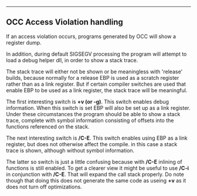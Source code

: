 ****


## OCC Access Violation handling

 
If an access violation occurs, programs generated by OCC will show a register dump.

In addition, during default SIGSEGV processing the program will attempt to load a debug helper dll, in order to show a stack trace.

The stack trace will either not be shown or be meaningless with 'release' builds, because normally for a release EBP is used as a scratch register rather than as a link register.   But if certain compiler switches are used that enable EBP to be used as a link register, the stack trace will be meaningful.

The first interesting switch is **+v (or -g)**.   This switch enables debug information.   When this switch is set EBP will also be set up as a link register.   Under these circumstances the program should be able to show a stack trace, complete with symbol information consisting of offsets into the functions referenced on the stack.

The next interesting switch is **/C-E**.   This switch enables using EBP as a link register, but does not otherwise affect the compile.   in this case a stack trace is shown, although without symbol information.

The latter so switch is just a little confusing because with **/C-E** inlining of functions is still enabled.   To get a clearer view it might be useful to use **/C-i** in conjunction with **/C-E**.   That will expand the call stack properly.  Do note though that doing this does not generate the same code as useing **+v** as it does not turn off optimizations.